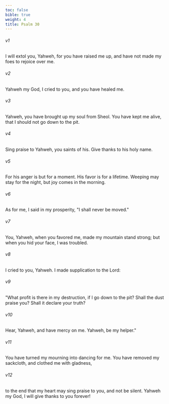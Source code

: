 ```yaml
---
toc: false
bible: true
weight: 4
title: Psalm 30
---
```




###### v1 
I will extol you, Yahweh, for you have raised me up, and have not made my foes to rejoice over me. 

###### v2 
Yahweh my God, I cried to you, and you have healed me. 

###### v3 
Yahweh, you have brought up my soul from Sheol. You have kept me alive, that I should not go down to the pit. 

###### v4 
Sing praise to Yahweh, you saints of his. Give thanks to his holy name. 

###### v5 
For his anger is but for a moment. His favor is for a lifetime. Weeping may stay for the night, but joy comes in the morning. 

###### v6 
As for me, I said in my prosperity, "I shall never be moved." 

###### v7 
You, Yahweh, when you favored me, made my mountain stand strong; but when you hid your face, I was troubled. 

###### v8 
I cried to you, Yahweh. I made supplication to the Lord: 

###### v9 
"What profit is there in my destruction, if I go down to the pit? Shall the dust praise you? Shall it declare your truth? 

###### v10 
Hear, Yahweh, and have mercy on me. Yahweh, be my helper." 

###### v11 
You have turned my mourning into dancing for me. You have removed my sackcloth, and clothed me with gladness, 

###### v12 
to the end that my heart may sing praise to you, and not be silent. Yahweh my God, I will give thanks to you forever!
